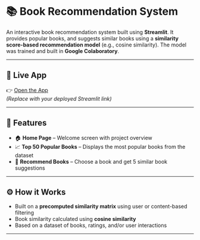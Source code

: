# 📚 Book Recommendation System

An interactive book recommendation system built using **Streamlit**. It provides popular books, and suggests similar books using a **similarity score-based recommendation model** (e.g., cosine similarity). The model was trained and built in **Google Colaboratory**.

---

## 🚀 Live App

👉 [Open the App](#)  
*(Replace with your deployed Streamlit link)*

---

## 🧩 Features

- 🏠 **Home Page** – Welcome screen with project overview
- 📈 **Top 50 Popular Books** – Displays the most popular books from the dataset
- 🤝 **Recommend Books** – Choose a book and get 5 similar book suggestions

---

## ⚙️ How it Works

- Built on a **precomputed similarity matrix** using user or content-based filtering
- Book similarity calculated using **cosine similarity**
- Based on a dataset of books, ratings, and/or user interactions

---


